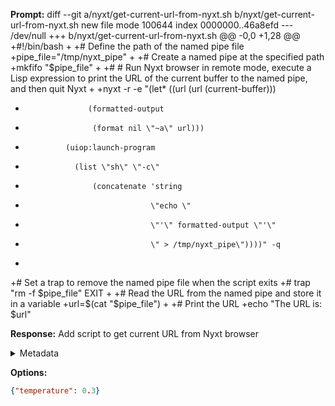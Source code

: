 **Prompt:**
diff --git a/nyxt/get-current-url-from-nyxt.sh b/nyxt/get-current-url-from-nyxt.sh
new file mode 100644
index 0000000..46a8efd
--- /dev/null
+++ b/nyxt/get-current-url-from-nyxt.sh
@@ -0,0 +1,28 @@
+#!/bin/bash
+
+# Define the path of the named pipe file
+pipe_file="/tmp/nyxt_pipe"
+
+# Create a named pipe at the specified path
+mkfifo "$pipe_file"
+
+# # Run Nyxt browser in remote mode, execute a Lisp expression to print the URL of the current buffer to the named pipe, and then quit Nyxt
+
+nyxt -r -e "(let* ((url (url (current-buffer)))
+                   (formatted-output
+                    (format nil \"~a\" url)))
+              (uiop:launch-program
+                (list \"sh\" \"-c\"
+                    (concatenate 'string
+                                 \"echo \"
+                                 \"'\" formatted-output \"'\"
+                                 \" > /tmp/nyxt_pipe\"))))" -q
+
+# Set a trap to remove the named pipe file when the script exits
+# trap "rm -f $pipe_file" EXIT
+
+# Read the URL from the named pipe and store it in a variable
+url=$(cat "$pipe_file")
+
+# Print the URL
+echo "The URL is: $url"


**Response:**
Add script to get current URL from Nyxt browser

<details><summary>Metadata</summary>

- Duration: 9075 ms
- Datetime: 2023-11-02T13:58:07.554000
- Model: gpt-3.5-turbo-0613

</details>

**Options:**
```json
{"temperature": 0.3}
```

